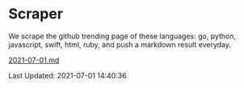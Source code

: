 # Scraper

We scrape the github trending page of these languages: go, python, javascript, swift, html, ruby, and push a markdown result everyday.

[2021-07-01.md](https://github.com/henson/Scraper/blob/master/2021-07-01.md)

Last Updated: 2021-07-01 14:40:36